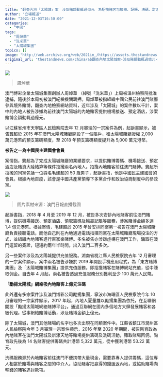 ```yaml
---
title: "翻查內地「太陽城」案　涉及賭額動輒過億元　為招攬賭客包接機、記賬、洗碼、訂酒店"
author: "立場報道"
date: "2021-12-03T16:50:00"
categories:
  - "中國"
tags:
  - "周焯華"
  - "洗米華"
  - "太陽城集團"
topics: []
image: "http://web.archive.org/web/2021im_/https://assets.thestandnews.com/media/photos/chow-20.png"
original_url: "thestandnews.com/china/ab翻查內地太陽城案-涉及賭額動輒過億元-為招攬賭客包接機記賬洗碼訂酒店"
---
```

![](http://web.archive.org/web/2021im_/https://assets.thestandnews.com/media/photos/chow-20.png)
> 周焯華

澳門博彩企業太陽城集團創辦人周焯華 （綽號「洗米華」）上周被溫州檢察院批准逮捕，隨後於本周初被澳門紀檢機關羈押。周焯華被指組織中國公民前往澳門賭廳參與境外賭博，翻查內地檢察網站資料，近年涉及「太陽城」的案件數以千計，案中的內地人被告涉嫌為前往澳門太陽城的內地賭客提供機場接送、預定酒店，涉案賭博金額動輒過億元。

以江蘇省州市天寧區人民檢察院去年 12 月審理的一宗案件為例，起訴書顯示，被告龔超於 2015 年在澳門太陽城賭廳開設了一個賬戶，獲太陽城賭廳授權 2,000 萬元港幣的預支籌碼額度，至 2018 年預支籌碼額度提升為 5,000 萬元港幣。

**被告之一為中國民主建國會會員**

案情指，龔超為了完成太陽城賭廳的業績要求，以提供賭博籌碼、機場接送、預定酒店及賭資大陸結算等條件拉攏兩名內地人，招攬內地賭客前往澳門賭博。龔超所拉攏的同黨包括一位姓名毛建超的 50 歲男子，起訴書指，他是中國民主建國會的會員。根據內地百度，該會是中國共產黨領導下多黨合作和政治協商制度中的參政黨。

![](http://web.archive.org/web/2021im_/https://assets.thestandnews.com/media/photos/Untitled-1-07_lnM4ChY.png)
> 圖片素材來源：澳門日報直播截圖

起訴書指，2018 年 4 月至 2019 年 12 月，被告多次安排內地賭客前往澳門賭博，提供機場接送、預定酒店、領取籌碼及輸贏記賬等服務，涉案賭博金額多達 1.4 億元港幣。根據案情，毛建超於 2015 年曾安排同案另一被告在澳門太陽城賭廳負責接聽電話，而他自己則在內地通過電話指揮同黨在太陽城賭廳現場投注的方式，並組織內地賭客進行百家樂賭博。多名被告亦涉嫌虛構在澳門工作，騙取在澳門逗留的簽證，短短約兩年半時間，出入澳門二百多次。

另一些案件涉及為太陽城提供充值服務。湖南省桃江縣人民檢察院去年 12 月審理的一宗案件顯示，案中兩名被告涉嫌於 2019 年開設手機應用程式，為「東方賭博集團」及「太陽城賭博集團」提供充值服務，即招攬賭客在賭博網站充值，從中賺取佣金。自去年 4 月起，兩名被告透過充值服務分別獲利至少 100 萬元人民幣。

**「勵揚太陽城」網絡吸內地賭客上億元注碼**

此外還有多宗案件涉及澳門博彩公司勵揚集團，寧波市海曙區人民檢察院今年 10 月審理的一宗案件顯示，2017 年起，內地人夏量雄以勵揚集團為依托，在互聯網開設「勵揚太陽城網絡賭博平台」，通過互聯網在國內多個地方大肆發展賭客和各級代理，從事網絡賭博活動，涉及賭博金額上億元。

除了太陽城，澳門其他賭場的名字也多次出現在同類案件中。江蘇省鎮江市潤州區人民檢察院今年 3 月審理一宗案件顯示，2016 年至 2020 年期間，被告陶育政為內地賭客在澳門太陽城及新濠天地等賭場提供籌碼及洗碼活動，賺取賭場回佣。陶育政先後為 14 名賭客提供籌碼共計港幣 5,322 萬元，從中獲利港幣 53.22 萬元。

洗碼服務源於內地賭客前往澳門不便携帶大量現金，需要靠專人提供籌碼，這位專人相當於賭場與賭客之間的中介人，協助賭客把贏得的錢匯返內地，或協助賭場向輸錢的賭客追討款項。